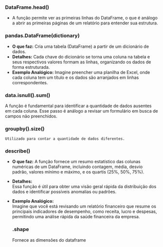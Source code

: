 ### DataFrame.head()
  - A função permite ver as primeiras linhas do DataFrame, o que é análogo a abrir as primeiras páginas de um relatório para entender sua estrutura.

### pandas.DataFrame(dictionary)
- **O que faz:** Cria uma tabela (DataFrame) a partir de um dicionário de dados.
- **Detalhes:** Cada chave do dicionário se torna uma coluna na tabela e seus respectivos valores formam as linhas, organizando os dados de forma estruturada.
- **Exemplo Analógico:** Imagine preencher uma planilha de Excel, onde cada coluna tem um título e os dados são arranjados em linhas correspondentes.

### data.isnull().sum()
  A função é fundamental para identificar a quantidade de dados ausentes em cada coluna. Esse passo é análogo a revisar um formulário em busca de campos não preenchidos.

### groupby().size()
    Utilizado para contar a quantidade de dados diferentes.

### describe()
- **O que faz:** A função fornece um resumo estatístico das colunas numéricas de um DataFrame, incluindo contagem, média, desvio padrão, valores mínimo e máximo, e os quartis (25%, 50%, 75%).
- **Detalhes:**  
  Essa função é útil para obter uma visão geral rápida da distribuição dos dados e identificar possíveis anomalias ou padrões.
- **Exemplo Analógico:**  
  Imagine que você está revisando um relatório financeiro que resume os principais indicadores de desempenho, como receita, lucro e despesas, permitindo uma análise rápida da saúde financeira da empresa.

  ### .shape
  Fornece as dimensões do dataframe
